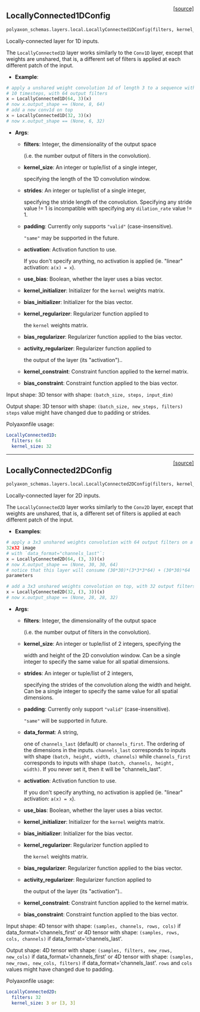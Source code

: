 <span style="float:right;">[[source]](https://github.com/polyaxon/polyaxon/blob/master/polyaxon_schemas/layers/local.py#L46)</span>
## LocallyConnected1DConfig

```python
polyaxon_schemas.layers.local.LocallyConnected1DConfig(filters, kernel_size, strides=1, padding='valid', data_format=None, activation=None, use_bias=True, kernel_initializer=<polyaxon_schemas.initializations.GlorotUniformInitializerConfig object at 0x103fdde80>, bias_initializer=<polyaxon_schemas.initializations.ZerosInitializerConfig object at 0x103fdde48>, kernel_regularizer=None, bias_regularizer=None, activity_regularizer=None, kernel_constraint=None, bias_constraint=None)
```

Locally-connected layer for 1D inputs.

The `LocallyConnected1D` layer works similarly to
the `Conv1D` layer, except that weights are unshared,
that is, a different set of filters is applied at each different patch
of the input.

- __Example__:


```python
# apply a unshared weight convolution 1d of length 3 to a sequence with
# 10 timesteps, with 64 output filters
x = LocallyConnected1D(64, 3)(x)
# now x.output_shape == (None, 8, 64)
# add a new conv1d on top
x = LocallyConnected1D(32, 3)(x)
# now x.output_shape == (None, 6, 32)
```

- __Args__:

	- __filters__: Integer, the dimensionality of the output space

		(i.e. the number output of filters in the convolution).
	- __kernel_size__: An integer or tuple/list of a single integer,

		specifying the length of the 1D convolution window.
	- __strides__: An integer or tuple/list of a single integer,

		specifying the stride length of the convolution.
		Specifying any stride value != 1 is incompatible with specifying
		any `dilation_rate` value != 1.
	- __padding__: Currently only supports `"valid"` (case-insensitive).

		`"same"` may be supported in the future.
	- __activation__: Activation function to use.

		If you don't specify anything, no activation is applied
		(ie. "linear" activation: `a(x) = x`).
	- __use_bias__: Boolean, whether the layer uses a bias vector.

	- __kernel_initializer__: Initializer for the `kernel` weights matrix.

	- __bias_initializer__: Initializer for the bias vector.

	- __kernel_regularizer__: Regularizer function applied to

		the `kernel` weights matrix.
	- __bias_regularizer__: Regularizer function applied to the bias vector.

	- __activity_regularizer__: Regularizer function applied to

		the output of the layer (its "activation")..
	- __kernel_constraint__: Constraint function applied to the kernel matrix.

	- __bias_constraint__: Constraint function applied to the bias vector.


Input shape:
	3D tensor with shape: `(batch_size, steps, input_dim)`

Output shape:
	3D tensor with shape: `(batch_size, new_steps, filters)`
	`steps` value might have changed due to padding or strides.

Polyaxonfile usage:

```yaml
LocallyConnected1D:
  filters: 64
  kernel_size: 32
```


----

<span style="float:right;">[[source]](https://github.com/polyaxon/polyaxon/blob/master/polyaxon_schemas/layers/local.py#L172)</span>
## LocallyConnected2DConfig

```python
polyaxon_schemas.layers.local.LocallyConnected2DConfig(filters, kernel_size, strides=(1, 1), padding='valid', data_format=None, activation=None, use_bias=True, kernel_initializer=<polyaxon_schemas.initializations.GlorotUniformInitializerConfig object at 0x103feb470>, bias_initializer=<polyaxon_schemas.initializations.ZerosInitializerConfig object at 0x103feb438>, kernel_regularizer=None, bias_regularizer=None, activity_regularizer=None, kernel_constraint=None, bias_constraint=None)
```

Locally-connected layer for 2D inputs.

The `LocallyConnected2D` layer works similarly
to the `Conv2D` layer, except that weights are unshared,
that is, a different set of filters is applied at each
different patch of the input.

- __Examples__:


```python
# apply a 3x3 unshared weights convolution with 64 output filters on a
32x32 image
# with `data_format="channels_last"`:
x = LocallyConnected2D(64, (3, 3))(x)
# now X.output_shape == (None, 30, 30, 64)
# notice that this layer will consume (30*30)*(3*3*3*64) + (30*30)*64
parameters

# add a 3x3 unshared weights convolution on top, with 32 output filters:
x = LocallyConnected2D(32, (3, 3))(x)
# now x.output_shape == (None, 28, 28, 32)
```

- __Args__:

	- __filters__: Integer, the dimensionality of the output space

		(i.e. the number output of filters in the convolution).
	- __kernel_size__: An integer or tuple/list of 2 integers, specifying the

		width and height of the 2D convolution window.
		Can be a single integer to specify the same value for
		all spatial dimensions.
	- __strides__: An integer or tuple/list of 2 integers,

		specifying the strides of the convolution along the width and height.
		Can be a single integer to specify the same value for
		all spatial dimensions.
	- __padding__: Currently only support `"valid"` (case-insensitive).

		`"same"` will be supported in future.
	- __data_format__: A string,

		one of `channels_last` (default) or `channels_first`.
		The ordering of the dimensions in the inputs.
		`channels_last` corresponds to inputs with shape
		`(batch, height, width, channels)` while `channels_first`
		corresponds to inputs with shape
		`(batch, channels, height, width)`.
		If you never set it, then it will be "channels_last".
	- __activation__: Activation function to use.

		If you don't specify anything, no activation is applied
		(ie. "linear" activation: `a(x) = x`).
	- __use_bias__: Boolean, whether the layer uses a bias vector.

	- __kernel_initializer__: Initializer for the `kernel` weights matrix.

	- __bias_initializer__: Initializer for the bias vector.

	- __kernel_regularizer__: Regularizer function applied to

		the `kernel` weights matrix.
	- __bias_regularizer__: Regularizer function applied to the bias vector.

	- __activity_regularizer__: Regularizer function applied to

		the output of the layer (its "activation")..
	- __kernel_constraint__: Constraint function applied to the kernel matrix.

	- __bias_constraint__: Constraint function applied to the bias vector.


Input shape:
	4D tensor with shape:
	`(samples, channels, rows, cols)` if data_format='channels_first'
	or 4D tensor with shape:
	`(samples, rows, cols, channels)` if data_format='channels_last'.

Output shape:
	4D tensor with shape:
	`(samples, filters, new_rows, new_cols)` if data_format='channels_first'
	or 4D tensor with shape:
	`(samples, new_rows, new_cols, filters)` if data_format='channels_last'.
	`rows` and `cols` values might have changed due to padding.

Polyaxonfile usage:

```yaml
LocallyConnected2D:
  filters: 32
  kernel_size: 3 or [3, 3]
```
